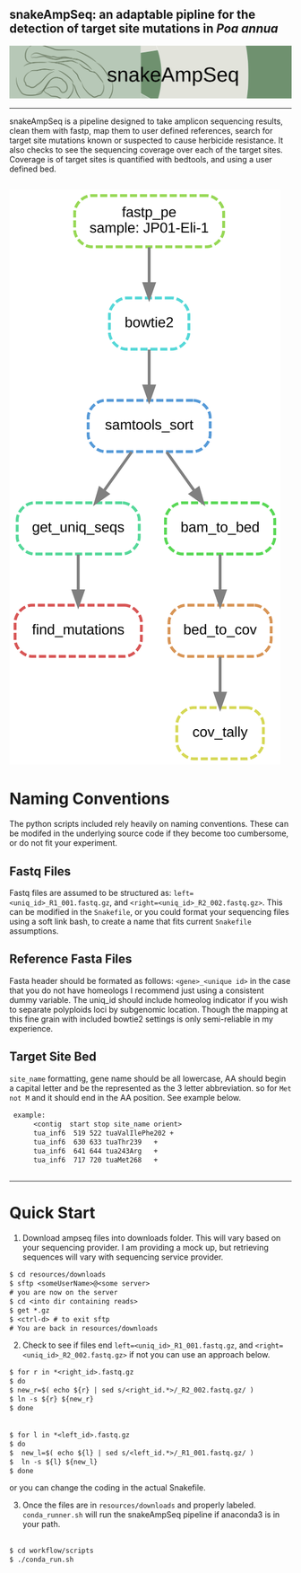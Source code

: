 

snakeAmpSeq: an adaptable pipline for the detection of target site mutations in *Poa annua*
----------------------------------------------------------------------------


![logo](https://github.com/NDHall/snakeAmpSeq/blob/master/resources/media/slim_green_logo.png)


-----------------------------------------------

snakeAmpSeq is a pipeline designed to take amplicon sequencing results, clean them with fastp,
map them to user defined references, search for target site mutations known or suspected to cause
herbicide resistance. It also checks to see the sequencing coverage over each of the target sites.
Coverage is of target sites is quantified with bedtools, and using a user defined bed.

![workflow](resources/media/workflow.png)
-----------------------------------------------
# Naming Conventions
The python scripts included rely heavily on naming conventions. These can be modifed 
in the underlying source code if they become too cumbersome, or do not fit your experiment.

## Fastq Files

Fastq files are assumed to be structured as: `left=<uniq_id>_R1_001.fastq.gz`, and 
`<right=<uniq_id>_R2_002.fastq.gz>`. This can be modified in the `Snakefile`, or you could
format your sequencing files using a soft link bash, to create a name that fits current 
`Snakefile` assumptions.

## Reference Fasta Files
Fasta header should be formated as follows:
`<gene>_<unique id>` in the case that you do not have homeologs I recommend
just using a consistent dummy variable. The uniq_id should include homeolog indicator
if you wish to separate polyploids loci by subgenomic location. Though the mapping at 
this fine grain with included bowtie2 settings is only semi-reliable in my experience.

## Target Site Bed

`site_name` formatting, gene name should be all lowercase, AA should
begin a capital letter and be the represented as the 3 letter abbreviation.
so for `Met not M` and it should end in the AA position. See example below.
```
 example:
      <contig  start stop site_name orient> 
      tua_inf6	519	522	tuaValIlePhe202	+
      tua_inf6	630	633	tuaThr239	+	
      tua_inf6	641	644	tua243Arg	+	
      tua_inf6	717	720	tuaMet268	+	
    
```  
--------------------------------------------------------------------------
# Quick Start

1. Download ampseq files into downloads folder. This will vary based on your sequencing provider. I am providing a mock up, but retrieving sequences will vary with sequencing service provider.
```
$ cd resources/downloads
$ sftp <someUserName>@<some server>
# you are now on the server
$ cd <into dir containing reads>
$ get *.gz
$ <ctrl-d> # to exit sftp
# You are back in resources/downloads
```
2. Check to see if files end  `left=<uniq_id>_R1_001.fastq.gz`, and 
`<right=<uniq_id>_R2_002.fastq.gz>` if not you can use an approach below.
```
$ for r in *<right_id>.fastq.gz 
$ do 
$ new_r=$( echo ${r} | sed s/<right_id.*>/_R2_002.fastq.gz/ )
$ ln -s ${r} ${new_r}
$ done 


$ for l in *<left_id>.fastq.gz 
$ do 
$  new_l=$( echo ${l} | sed s/<left_id.*>/_R1_001.fastq.gz/ )
$  ln -s ${l} ${new_l}
$ done 

```
or you can change the coding in the actual Snakefile.

3. Once the files are in `resources/downloads` and properly labeled. `conda_runner.sh`
will run the snakeAmpSeq pipeline if anaconda3 is in your path.
```

$ cd workflow/scripts
$ ./conda_run.sh

```

